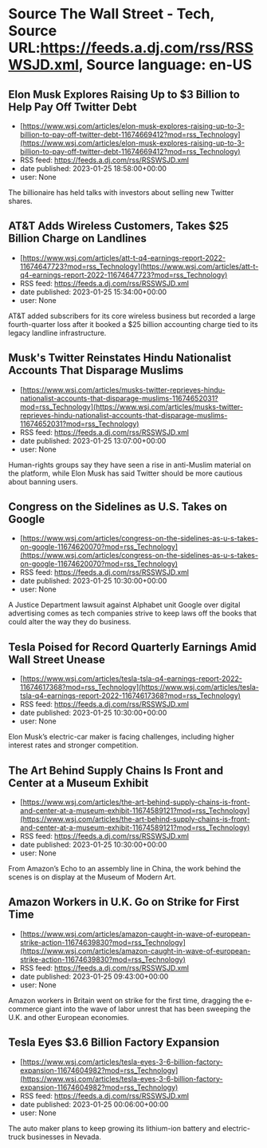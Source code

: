 # Source The Wall Street - Tech, Source URL:https://feeds.a.dj.com/rss/RSSWSJD.xml, Source language: en-US

## Elon Musk Explores Raising Up to $3 Billion to Help Pay Off Twitter Debt
 - [https://www.wsj.com/articles/elon-musk-explores-raising-up-to-3-billion-to-pay-off-twitter-debt-11674669412?mod=rss_Technology](https://www.wsj.com/articles/elon-musk-explores-raising-up-to-3-billion-to-pay-off-twitter-debt-11674669412?mod=rss_Technology)
 - RSS feed: https://feeds.a.dj.com/rss/RSSWSJD.xml
 - date published: 2023-01-25 18:58:00+00:00
 - user: None

The billionaire has held talks with investors about selling new Twitter shares.

## AT&T Adds Wireless Customers, Takes $25 Billion Charge on Landlines
 - [https://www.wsj.com/articles/att-t-q4-earnings-report-2022-11674647723?mod=rss_Technology](https://www.wsj.com/articles/att-t-q4-earnings-report-2022-11674647723?mod=rss_Technology)
 - RSS feed: https://feeds.a.dj.com/rss/RSSWSJD.xml
 - date published: 2023-01-25 15:34:00+00:00
 - user: None

AT&amp;T added subscribers for its core wireless business but recorded a large fourth-quarter loss after it booked a $25 billion accounting charge tied to its legacy landline infrastructure.

## Musk's Twitter Reinstates Hindu Nationalist Accounts That Disparage Muslims
 - [https://www.wsj.com/articles/musks-twitter-reprieves-hindu-nationalist-accounts-that-disparage-muslims-11674652031?mod=rss_Technology](https://www.wsj.com/articles/musks-twitter-reprieves-hindu-nationalist-accounts-that-disparage-muslims-11674652031?mod=rss_Technology)
 - RSS feed: https://feeds.a.dj.com/rss/RSSWSJD.xml
 - date published: 2023-01-25 13:07:00+00:00
 - user: None

Human-rights groups say they have seen a rise in anti-Muslim material on the platform, while Elon Musk has said Twitter should be more cautious about banning users.

## Congress on the Sidelines as U.S. Takes on Google
 - [https://www.wsj.com/articles/congress-on-the-sidelines-as-u-s-takes-on-google-11674620070?mod=rss_Technology](https://www.wsj.com/articles/congress-on-the-sidelines-as-u-s-takes-on-google-11674620070?mod=rss_Technology)
 - RSS feed: https://feeds.a.dj.com/rss/RSSWSJD.xml
 - date published: 2023-01-25 10:30:00+00:00
 - user: None

A Justice Department lawsuit against Alphabet unit Google over digital advertising comes as tech companies strive to keep laws off the books that could alter the way they do business.

## Tesla Poised for Record Quarterly Earnings Amid Wall Street Unease
 - [https://www.wsj.com/articles/tesla-tsla-q4-earnings-report-2022-11674617368?mod=rss_Technology](https://www.wsj.com/articles/tesla-tsla-q4-earnings-report-2022-11674617368?mod=rss_Technology)
 - RSS feed: https://feeds.a.dj.com/rss/RSSWSJD.xml
 - date published: 2023-01-25 10:30:00+00:00
 - user: None

Elon Musk’s electric-car maker is facing challenges, including higher interest rates and stronger competition.

## The Art Behind Supply Chains Is Front and Center at a Museum Exhibit
 - [https://www.wsj.com/articles/the-art-behind-supply-chains-is-front-and-center-at-a-museum-exhibit-11674589121?mod=rss_Technology](https://www.wsj.com/articles/the-art-behind-supply-chains-is-front-and-center-at-a-museum-exhibit-11674589121?mod=rss_Technology)
 - RSS feed: https://feeds.a.dj.com/rss/RSSWSJD.xml
 - date published: 2023-01-25 10:30:00+00:00
 - user: None

From Amazon’s Echo to an assembly line in China, the work behind the scenes is on display at the Museum of Modern Art.

## Amazon Workers in U.K. Go on Strike for First Time
 - [https://www.wsj.com/articles/amazon-caught-in-wave-of-european-strike-action-11674639830?mod=rss_Technology](https://www.wsj.com/articles/amazon-caught-in-wave-of-european-strike-action-11674639830?mod=rss_Technology)
 - RSS feed: https://feeds.a.dj.com/rss/RSSWSJD.xml
 - date published: 2023-01-25 09:43:00+00:00
 - user: None

Amazon workers in Britain went on strike for the first time, dragging the e-commerce giant into the wave of labor unrest that has been sweeping the U.K. and other European economies.

## Tesla Eyes $3.6 Billion Factory Expansion
 - [https://www.wsj.com/articles/tesla-eyes-3-6-billion-factory-expansion-11674604982?mod=rss_Technology](https://www.wsj.com/articles/tesla-eyes-3-6-billion-factory-expansion-11674604982?mod=rss_Technology)
 - RSS feed: https://feeds.a.dj.com/rss/RSSWSJD.xml
 - date published: 2023-01-25 00:06:00+00:00
 - user: None

The auto maker plans to keep growing its lithium-ion battery and electric-truck businesses in Nevada.
